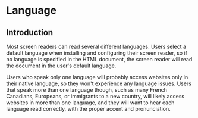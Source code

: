 # Language

## Introduction

Most screen readers can read several different languages. Users select a default language when installing and configuring their screen reader, so if no language is specified in the HTML document, the screen reader will read the document in the user's default language.

Users who speak only one language will probably access websites only in their native language, so they won't experience any language issues. Users that speak more than one language though, such as many French Canadians, Europeans, or immigrants to a new country, will likely access websites in more than one language, and they will want to hear each language read correctly, with the proper accent and pronunciation.
